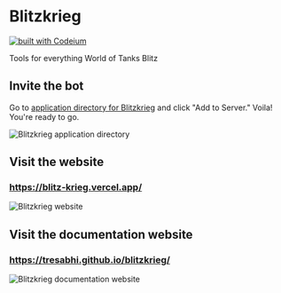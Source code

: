# Blitzkrieg

[![built with Codeium](https://codeium.com/badges/main)](https://codeium.com)

Tools for everything World of Tanks Blitz

## Invite the bot

Go to [application directory for Blitzkrieg](https://discord.com/application-directory/1097673957865443370) and click "Add to Server." Voila! You're ready to go.

![Blitzkrieg application directory](https://i.imgur.com/JlEA0J1.png)

## Visit the website

### https://blitz-krieg.vercel.app/

![Blitzkrieg website](https://i.imgur.com/eRIZe5P.png)

## Visit the documentation website

### https://tresabhi.github.io/blitzkrieg/

![Blitzkrieg documentation website](https://i.imgur.com/TOt5fMx.png)
